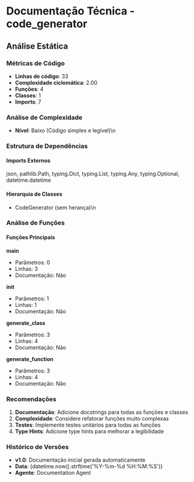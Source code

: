 # Documentação Técnica - code_generator

## Análise Estática

### Métricas de Código
- **Linhas de código**: 33
- **Complexidade ciclomática**: 2.00
- **Funções**: 4
- **Classes**: 1
- **Imports**: 7

### Análise de Complexidade
- **Nível**: Baixo (Código simples e legível)\n
### Estrutura de Dependências

#### Imports Externos
json, pathlib.Path, typing.Dict, typing.List, typing.Any, typing.Optional, datetime.datetime

#### Hierarquia de Classes
- CodeGenerator (sem herança)\n
### Análise de Funções

#### Funções Principais
**main**
- Parâmetros: 0
- Linhas: 3
- Documentação: Não

**__init__**
- Parâmetros: 1
- Linhas: 1
- Documentação: Não

**generate_class**
- Parâmetros: 3
- Linhas: 4
- Documentação: Não

**generate_function**
- Parâmetros: 3
- Linhas: 4
- Documentação: Não

### Recomendações

1. **Documentação**: Adicione docstrings para todas as funções e classes
2. **Complexidade**: Considere refatorar funções muito complexas
3. **Testes**: Implemente testes unitários para todas as funções
4. **Type Hints**: Adicione type hints para melhorar a legibilidade

### Histórico de Versões

- **v1.0**: Documentação inicial gerada automaticamente
- **Data**: {datetime.now().strftime('%Y-%m-%d %H:%M:%S')}
- **Agente**: Documentation Agent

